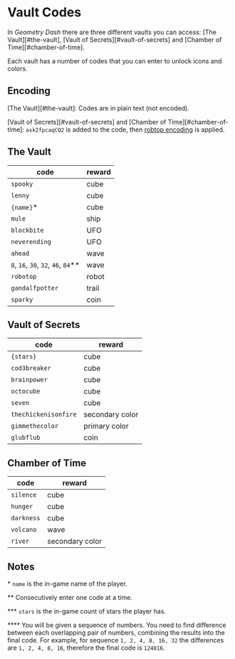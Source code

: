 # Vault Codes

In *Geometry Dash* there are three different vaults you can access: [The Vault][#the-vault],
[Vault of Secrets][#vault-of-secrets] and [Chamber of Time][#chamber-of-time].

Each vault has a number of codes that you can enter to unlock icons and colors.

## Encoding

[The Vault][#the-vault]: Codes are in plain text (not encoded).

[Vault of Secrets][#vault-of-secrets] and [Chamber of Time][#chamber-of-time]: `ask2fpcaqCQ2`
is added to the code, then [robtop encoding][robtop_encoding] is applied.

## The Vault

| code                                  | reward |
|---------------------------------------|--------|
| `spooky`                              | cube   |
| `lenny`                               | cube   |
| `{name}`\*                            | cube   |
| `mule`                                | ship   |
| `blockbite`                           | UFO    |
| `neverending`                         | UFO    |
| `ahead`                               | wave   |
| `8`, `16`, `30`, `32`, `46`, `84`\*\* | wave   |
| `robotop`                             | robot  |
| `gandalfpotter`                       | trail  |
| `sparky`                              | coin   |

## Vault of Secrets

| code                 | reward          |
|----------------------|-----------------|
| `{stars}`            | cube            |
| `cod3breaker`        | cube            |
| `brainpower`         | cube            |
| `octocube`           | cube            |
| `seven`              | cube            |
| `thechickenisonfire` | secondary color |
| `gimmethecolor`      | primary color   |
| `glubflub`           | coin            |

## Chamber of Time

| code       | reward          |
|------------|-----------------|
| `silence`  | cube            |
| `hunger`   | cube            |
| `darkness` | cube            |
| `volcano`  | wave            |
| `river`    | secondary color |

## Notes

\* `name` is the in-game name of the player.

\*\* Consecutively enter one code at a time.

\*\*\* `stars` is the in-game count of stars the player has.

\*\*\*\* You will be given a sequence of numbers. You need to find difference between each
overlapping pair of numbers, combining the results into the final code.
For example, for sequence `1, 2, 4, 8, 16, 32` the differences are `1, 2, 4, 8, 16`,
therefore the final code is `124816`.

[robtop_encoding]: /topics/encoding/robtop.md
